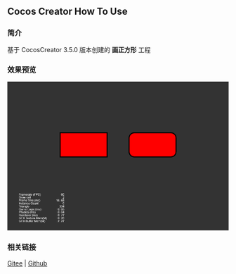 ## Cocos Creator How To Use

### 简介

基于 CocosCreator 3.5.0 版本创建的 **画正方形** 工程

### 效果预览
![image](../../../image/202203/2022030402.png)

### 相关链接
[Gitee](https://gitee.com/mirrors_cocos-creator/test-cases-3d/tree/v3.0/assets/cases/ui/14.graphics) | [Github](https://github.com/cocos-creator/test-cases-3d/tree/v3.0/assets/cases/ui/14.graphics)